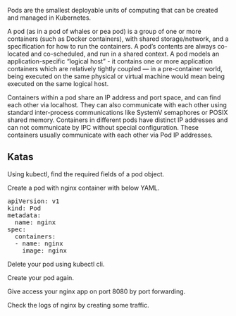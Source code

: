 Pods are the smallest deployable units of computing that can be created and managed in Kubernetes.

A pod (as in a pod of whales or pea pod) is a group of one or more containers (such as Docker containers), with shared storage/network, and a specification for how to run the containers. A pod’s contents are always co-located and co-scheduled, and run in a shared context. A pod models an application-specific “logical host” - it contains one or more application containers which are relatively tightly coupled — in a pre-container world, being executed on the same physical or virtual machine would mean being executed on the same logical host.

Containers within a pod share an IP address and port space, and can find each other via localhost. They can also communicate with each other using standard inter-process communications like SystemV semaphores or POSIX shared memory. Containers in different pods have distinct IP addresses and can not communicate by IPC without special configuration. These containers usually communicate with each other via Pod IP addresses.

## Katas

Using kubectl, find the required fields of a pod object.

Create a pod with nginx container with below YAML.

<pre class="file" data-filename="nginx.yml" data-target="replace">
apiVersion: v1
kind: Pod
metadata:
  name: nginx
spec:
  containers:
  - name: nginx
    image: nginx
</pre>

Delete your pod using kubectl cli.

Create your pod again.

Give access your nginx app on port 8080 by port forwarding.

Check the logs of nginx by creating some traffic.

